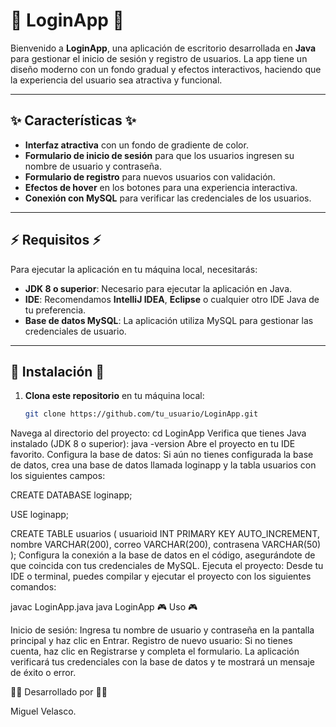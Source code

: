 # 🌟 **LoginApp** 🌟

Bienvenido a **LoginApp**, una aplicación de escritorio desarrollada en **Java** para gestionar el inicio de sesión y registro de usuarios. La app tiene un diseño moderno con un fondo gradual y efectos interactivos, haciendo que la experiencia del usuario sea atractiva y funcional.

---

## ✨ **Características** ✨

- **Interfaz atractiva** con un fondo de gradiente de color.
- **Formulario de inicio de sesión** para que los usuarios ingresen su nombre de usuario y contraseña.
- **Formulario de registro** para nuevos usuarios con validación.
- **Efectos de hover** en los botones para una experiencia interactiva.
- **Conexión con MySQL** para verificar las credenciales de los usuarios.
  
---

## ⚡ **Requisitos** ⚡

Para ejecutar la aplicación en tu máquina local, necesitarás:

- **JDK 8 o superior**: Necesario para ejecutar la aplicación en Java.
- **IDE**: Recomendamos **IntelliJ IDEA**, **Eclipse** o cualquier otro IDE Java de tu preferencia.
- **Base de datos MySQL**: La aplicación utiliza MySQL para gestionar las credenciales de usuario.

---

## 🚀 **Instalación** 🚀

1. **Clona este repositorio** en tu máquina local:

   ```bash
   git clone https://github.com/tu_usuario/LoginApp.git
Navega al directorio del proyecto:
cd LoginApp
Verifica que tienes Java instalado (JDK 8 o superior):
java -version
Abre el proyecto en tu IDE favorito.
Configura la base de datos:
Si aún no tienes configurada la base de datos, crea una base de datos llamada loginapp y la tabla usuarios con los siguientes campos:

CREATE DATABASE loginapp;

USE loginapp;

CREATE TABLE usuarios (
    usuarioid INT PRIMARY KEY AUTO_INCREMENT,
    nombre VARCHAR(200),
    correo VARCHAR(200),
    contrasena VARCHAR(50)
);
Configura la conexión a la base de datos en el código, asegurándote de que coincida con tus credenciales de MySQL.
Ejecuta el proyecto:
Desde tu IDE o terminal, puedes compilar y ejecutar el proyecto con los siguientes comandos:

javac LoginApp.java
java LoginApp
🎮 Uso 🎮

Inicio de sesión: Ingresa tu nombre de usuario y contraseña en la pantalla principal y haz clic en Entrar.
Registro de nuevo usuario: Si no tienes cuenta, haz clic en Registrarse y completa el formulario.
La aplicación verificará tus credenciales con la base de datos y te mostrará un mensaje de éxito o error.

👨‍💻 Desarrollado por 👨‍💻

Miguel Velasco.
